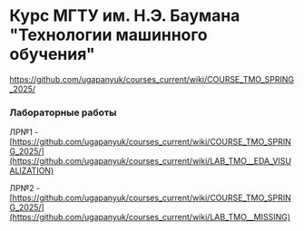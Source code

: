 # Курс МГТУ им. Н.Э. Баумана "Технологии машинного обучения"

https://github.com/ugapanyuk/courses_current/wiki/COURSE_TMO_SPRING_2025/

### Лабораторные работы
ЛР№1 - [https://github.com/ugapanyuk/courses_current/wiki/COURSE_TMO_SPRING_2025/](https://github.com/ugapanyuk/courses_current/wiki/LAB_TMO__EDA_VISUALIZATION)

ЛР№2 - [https://github.com/ugapanyuk/courses_current/wiki/COURSE_TMO_SPRING_2025/](https://github.com/ugapanyuk/courses_current/wiki/LAB_TMO__MISSING)
